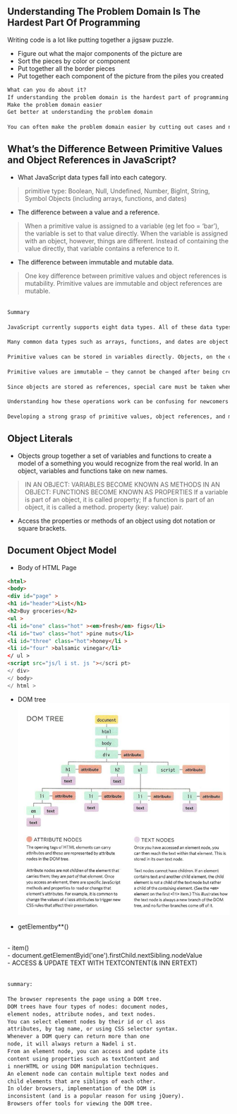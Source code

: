 ## Understanding The Problem Domain Is The Hardest Part Of Programming

Writing code is a lot like putting together a jigsaw puzzle.

- Figure out what the major components of the picture are
- Sort the pieces by color or component
- Put together all the border pieces
- Put together each component of the picture from the piles you created
  
```html
What can you do about it?
If understanding the problem domain is the hardest part of programming and you want to make programming easier, you can do one of two things:
Make the problem domain easier
Get better at understanding the problem domain

You can often make the problem domain easier by cutting out cases and narrowing your focus to a particular part of the problem.
```

## What’s the Difference Between Primitive Values and Object References in JavaScript?

- What JavaScript data types fall into each category.

>primitive type: Boolean, Null, Undefined, Number, BigInt, String, Symbol
>Objects (including arrays, functions, and dates)

- The difference between a value and a reference.

>When a primitive value is assigned to a variable (eg let foo = ‘bar’), the variable is set to that value directly.
>When the variable is assigned with an object, however, things are different. Instead of containing the value directly, that variable contains a reference to it.

- The difference between immutable and mutable data.

>One key difference between primitive values and object references is mutability. Primitive values are immutable and object references are mutable.

```html

Summary

JavaScript currently supports eight data types. All of these data types (Booleans, Null, Undefined, Number, BigInt, String, Symbol) are primitive values except for object references.

Many common data types such as arrays, functions, and dates are object references under the hood.

Primitive values can be stored in variables directly. Objects, on the other hand, are stored as references. A variable that has been assigned an object does not store that object directly, it stores the memory address of the location that the object exists at.

Primitive values are immutable — they cannot be changed after being created. Object references, however, are mutable and can be changed.

Since objects are stored as references, special care must be taken when duplicating objects and when performing equality checks on objects.

Understanding how these operations work can be confusing for newcomers to JavaScript, but they make sense once you understand how the language’s type system works.

Developing a strong grasp of primitive values, object references, and mutability is a critical step in progressing past the beginner stages of JavaScript programming.
```

## Object Literals

- Objects group together a set of variables and functions to create a model
of a something you would recognize from the real world. In an object,
variables and functions take on new names.

>IN AN OBJECT: VARIABLES BECOME KNOWN AS METHODS
>IN AN OBJECT: FUNCTIONS BECOME KNOWN AS PROPERTIES
>If a variable is part of an object, it is called property;
>If a function is part of an object, it is called a method.
>property (key: value) pair.

- Access the properties or methods of an object using dot notation or square brackets.
  
## Document Object Model

- Body of HTML Page

```html
<html>
<body>
<div id="page" >
<h1 id="header">List</h1>
<h2>Buy groceries</h2>
<ul >
<li id="one" class="hot" ><em>fresh</em> figs</li>
<li id="two" class="hot" >pine nuts</li>
<li id="three" class="hot">honey</li >
<li id="four" >balsamic vinegar</li>
</ ul >
<script src="js/l i st. js "></scri pt>
</ div>
</ body>
</ html >
```

- DOM tree
![alt text](dom_tree.png)

- getElementby**()
<br>
- item()
<br>
- document.getElementByid('one').firstChild.nextSibling.nodeValue
<br>
- ACCESS & UPDATE TEXT WITH TEXTCONTENT(& INN ERTEXT)
<br>

```html 

summary:

The browser represents the page using a DOM tree.
DOM trees have four types of nodes: document nodes,
element nodes, attribute nodes, and text nodes.
You can select element nodes by their id or cl ass
attributes, by tag name, or using CSS selector syntax.
Whenever a DOM query can return more than one
node, it will always return a Nadel i st.
From an element node, you can access and update its
content using properties such as textContent and
i nnerHTML or using DOM manipulation techniques.
An element node can contain multiple text nodes and
child elements that are siblings of each other.
In older browsers, implementation of the DOM is
inconsistent (and is a popular reason for using jQuery).
Browsers offer tools for viewing the DOM tree.

```
